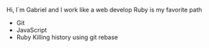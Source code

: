 Hi, I´m Gabriel and I work like a web develop
Ruby is my favorite path
* Git 
* JavaScript 
* Ruby
Killing history using git rebase
